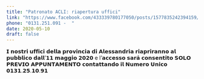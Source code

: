 ```yaml
---
title: "Patronato ACLI: riapertura uffici"
link: "https://www.facebook.com/433339780177050/posts/1577835242394159/?sfnsn=scwspmo&extid=1Vsol5OUqCzdsjt1"
phone: "0131.251.091 -  "
date: 2020-05-10
draft: false
---
```



𝗜 𝗻𝗼𝘀𝘁𝗿𝗶 𝘂𝗳𝗳𝗶𝗰𝗶 𝗱𝗲𝗹𝗹𝗮 𝗽𝗿𝗼𝘃𝗶𝗻𝗰𝗶𝗮 𝗱𝗶 𝗔𝗹𝗲𝘀𝘀𝗮𝗻𝗱𝗿𝗶𝗮 𝗿𝗶𝗮𝗽𝗿𝗶𝗿𝗮𝗻𝗻𝗼 𝗮𝗹 𝗽𝘂𝗯𝗯𝗹𝗶𝗰𝗼 𝗱𝗮𝗹𝗹’𝟭𝟭 𝗺𝗮𝗴𝗴𝗶𝗼 𝟮𝟬𝟮𝟬 e l’𝗮𝗰𝗰𝗲𝘀𝘀𝗼 𝘀𝗮𝗿𝗮̀ 𝗰𝗼𝗻𝘀𝗲𝗻𝘁𝗶𝘁𝗼 𝗦𝗢𝗟𝗢 𝗣𝗥𝗘𝗩𝗜𝗢 𝗔𝗣𝗣𝗨𝗡𝗧𝗔𝗠𝗘𝗡𝗧𝗢 𝗰𝗼𝗻𝘁𝗮𝘁𝘁𝗮𝗻𝗱𝗼 𝗶𝗹 𝗡𝘂𝗺𝗲𝗿𝗼 𝗨𝗻𝗶𝗰𝗼 𝟬𝟭𝟯𝟭.𝟮𝟱.𝟭𝟬.𝟵𝟭